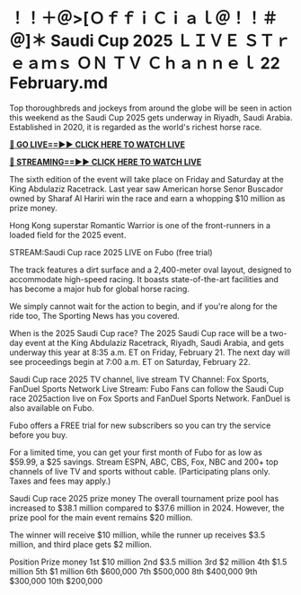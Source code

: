 # ！！＋＠>[ＯｆｆｉＣｉａｌ＠！！＃＠]＊ Saudi Cup 2025 ＬＩＶＥ ＳＴｒｅａｍｓ ＯＮ ＴＶ Ｃｈａｎｎｅｌ 22 February.md

Top thoroughbreds and jockeys from around the globe will be seen in action this weekend as the Saudi Cup 2025 gets underway in Riyadh, Saudi Arabia. Established in 2020, it is regarded as the world's richest horse race.


**[🔴 GO LIVE==►► CLICK HERE TO WATCH LIVE](https://with-word.blogspot.com/2025/02/saudi-cup-2025.html)**

**[🔴 STREAMING==►► CLICK HERE TO WATCH LIVE](https://with-word.blogspot.com/2025/02/saudi-cup-2025.html)**


The sixth edition of the event will take place on Friday and Saturday at the King Abdulaziz Racetrack. Last year saw American horse Senor Buscador owned by Sharaf Al Hariri win the race and earn a whopping $10 million as prize money.

Hong Kong superstar Romantic Warrior is one of the front-runners in a loaded field for the 2025 event.


STREAM:Saudi Cup race 2025 LIVE on Fubo (free trial)

The track features a dirt surface and a 2,400-meter oval layout, designed to accommodate high-speed racing. It boasts state-of-the-art facilities and has become a major hub for global horse racing.

We simply cannot wait for the action to begin, and if you're along for the ride too, The Sporting News has you covered. 

When is the 2025 Saudi Cup race?
The 2025 Saudi Cup race will be a two-day event at the King Abdulaziz Racetrack, Riyadh, Saudi Arabia, and gets underway this year at 8:35 a.m. ET on Friday, February 21. The next day will see proceedings begin at 7:00 a.m. ET on Saturday, February 22.

Saudi Cup race 2025 TV channel, live stream
TV Channel: Fox Sports, FanDuel Sports Network
Live Stream: Fubo
Fans can follow the Saudi Cup race 2025action live on Fox Sports and FanDuel Sports Network. FanDuel is also available on Fubo.

Fubo offers a FREE trial for new subscribers so you can try the service before you buy.

For a limited time, you can get your first month of Fubo for as low as $59.99, a $25 savings. Stream ESPN, ABC, CBS, Fox, NBC and 200+ top channels of live TV and sports without cable. (Participating plans only. Taxes and fees may apply.)

Saudi Cup race 2025 prize money
The overall tournament prize pool has increased to $38.1 million compared to $37.6 million in 2024. However, the prize pool for the main event remains $20 million.

The winner will receive $10 million, while the runner up receives $3.5 million, and third place gets $2 million.

Position	Prize money
1st	$10 million
2nd	$3.5 million
3rd	$2 million
4th	$1.5 million
5th	$1 million
6th	$600,000
7th	$500,000
8th	$400,000
9th	$300,000
10th	$200,000
